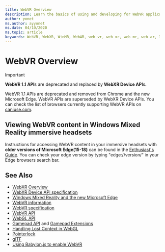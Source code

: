```yaml
---
title: WebVR Overview
description: Learn the basics of using and developing for WebVR applications running on Windows Mixed Reality immersive headsets.
author: yonet
ms.author: ayyonet
ms.date: 04/10/2020
ms.topic: article
keywords: WebVR, WebXR, WinMR, WebAR, web vr, web xr, web mr, web ar, 360, 360 video, 360 videos, 360 photo, 360 photos, 360 content, immersive web, immersiveweb, IW
---
```


# WebVR Overview

> [!IMPORTANT]
> **WebVR 1.1 API**s are deprecated and replaced by **WebXR Device API**s.

WebVR 1.1 APIs are deprecated and removed from Chrome and the new Microsoft Edge. WebVR APIs are superseded by WebXR Device APIs. You can check the list of browsers currently supporting WebVR APIs on [caniuse.com](https://caniuse.com/#search=webvr).

## Viewing WebVR content in Windows Mixed Reality immersive headsets

Instructions for accessing WebVR content in your immersive headsets with **older versions of Microsoft Edge(15-18)** can be found in the [Enthusiast's Guide](https://docs.microsoft.com/windows/mixed-reality/enthusiast-guide/webvr). You can check your edge version by typing "edge://version/" in your Edge browsers search bar.

## See Also

* [WebXR Overview](webxr-overview.md)
* [WebXR Device API specification](https://immersive-web.github.io/webxr/)
* [Windows Mixed Reality and the new Microsoft Edge](https://docs.microsoft.com/windows/mixed-reality/new-microsoft-edge)
* [WebVR information](https://webvr.info)
* [WebVR specification](https://w3c.github.io/webvr/)
* [WebVR API](https://msdn.microsoft.com/library/mt806281(v=vs.85).aspx)
* [WebGL API](https://msdn.microsoft.com/library/bg182648(v=vs.85).aspx)
* [Gamepad API](https://msdn.microsoft.com/library/dn743630(v=vs.85).aspx) and [Gamepad Extensions](https://w3c.github.io/gamepad/extensions.html)
* [Handling Lost Context in WebGL](https://www.khronos.org/webgl/wiki/HandlingContextLost)
* [Pointerlock](https://www.w3.org/TR/pointerlock/)
* [glTF](https://www.khronos.org/gltf)
* [Using Babylon.js to enable WebVR](https://docs.microsoft.com/windows/uwp/get-started/adding-webvr-to-a-babylonjs-game)
